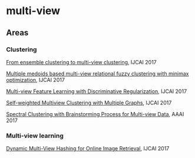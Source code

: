 # multi-view

## Areas

### Clustering

[From ensemble clustering to multi-view clustering](chrome-extension://ikhdkkncnoglghljlkmcimlnlhkeamad/pdf-viewer/web/viewer.html?file=https%3A%2F%2Fpdfs.semanticscholar.org%2F282d%2F620de3e0f9cdbf1e60ac73d66fc1173a5fd8.pdf), IJCAI 2017

[Multiple medoids based multi-view relational fuzzy clustering with minimax optimization](chrome-extension://ikhdkkncnoglghljlkmcimlnlhkeamad/pdf-viewer/web/viewer.html?file=https%3A%2F%2Fwww.ijcai.org%2Fproceedings%2F2017%2F0414.pdf), IJCAI 2017

[Multi-view Feature Learning with Discriminative Regularization](chrome-extension://ikhdkkncnoglghljlkmcimlnlhkeamad/pdf-viewer/web/viewer.html?file=https%3A%2F%2Fwww.ijcai.org%2Fproceedings%2F2017%2F0441.pdf), IJCAI 2017

[Self-weighted Multiview Clustering with Multiple Graphs](chrome-extension://ikhdkkncnoglghljlkmcimlnlhkeamad/pdf-viewer/web/viewer.html?file=https%3A%2F%2Fwww.ijcai.org%2Fproceedings%2F2017%2F0357.pdf), IJCAI 2017

[Spectral Clustering with Brainstorming Process for Multi-view Data](https://www.aaai.org/ocs/index.php/AAAI/AAAI17/paper/view/14295/14443), AAAI 2017








### Multi-view learning
[Dynamic Multi-View Hashing for Online Image Retrieval](https://eprints.lancs.ac.uk/id/eprint/87896/), IJCAI 2017
